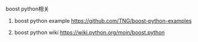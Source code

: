 boost python相关

1. boost python example
https://github.com/TNG/boost-python-examples

2. boost python wiki
https://wiki.python.org/moin/boost.python
